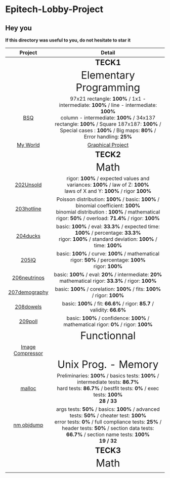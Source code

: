 # Epitech-Lobby-Project

## Hey you

**If this directory was useful to you, do not hesitate to star it**

|Project	|Detail   	|
|:--:	|:-:	|
|       | <font size="5"> **TECK1**</font> |
|       |  <font size="6"> Elementary Programming</font> |
|[BSQ](https://github.com/Tom-Hermann/BSQ)| 97x21 rectangle: **100%** / 1x1 - intermediate: **100%**  / line - intermediate: **100%** </br> column - intermediate: **100%** / 34x137 rectangle: **100%** / Square 187x187: **100%** / Special cases : **100%** / Big maps: **80%** / Error handling: **25%**      |
|[My World](https://github.com/Tom-Hermann/MyWorld) | [Graphical Project](https://github.com/Tom-Hermann/MyWorld)|
|       | <font size="5"> **TECK2**</font> |
|       |  <font size="6"> Math</font> |
|[202Unsold](https://github.com/Tom-Hermann/202Unsold)| rigor: **100%** / expected values and variances: **100%** / law of Z: **100%** </br> laws of X and Y: **100%** / rigor **100%**       |
|[203hotline](https://github.com/Tom-Hermann/203hotline)| Poisson distribution: **100%** / basic: **100%** / binomial coefficient: **100%** </br> binomial distribution : **100%** / mathematical rigor: **50%** / overload: **71.4%** / rigor: **100%**     |
|[204ducks](https://github.com/Tom-Hermann/204ducks)| basic: **100%** / eval: **33.3%** / expected time: **100%** / percentage: **33.3%** </br> rigor: **100%** / standard deviation: **100%** / time: **100%**       |
|[205IQ](https://github.com/Tom-Hermann/205IQ)|  basic: **100%** / curve: **100%** / mathematical rigor: **50%** / percentage: **100%** </br> rigor: **100%**      |
|[206neutrinos](https://github.com/Tom-Hermann/206neutrinos)| basic: **100%** / eval: **20%** / intermediate: **20%** </br> mathematical rigor: **33.3%** / rigor: **100%**       |
|[207demography](https://github.com/Tom-Hermann/207demography)| basic: **100%** / corelation: **100%** / fits: **100%** / rigor: **100%**      |
|[208dowels](https://github.com/Tom-Hermann/208dowels)| basic: **100%** / fit: **66.6%** / rigor: **85.7** / validity: **66.6%**     |
|[209poll](https://github.com/Tom-Hermann/209poll)| basic: **100%** / confidence: **100%** / mathematical rigor: **0%** / rigor: **100%**       |
|       |  <font size="6"> Functionnal</font> |
|[Image Compressor](https://github.com/Tom-Hermann/Image_Compressor)	|	|
|       |  <font size="6"> Unix Prog. - Memory</font> |
|[malloc](https://github.com/Tom-Hermann/malloc)| Preliminaries: **100%** / basics tests: **100%** / intermediate tests: **86.7%** </br> hard tests: **86.7%** / bestfit tests: **0%** /  exec tests: **100%** </br> **28 / 33**     |
|[nm objdump](https://github.com/Tom-Hermann/objdump)| args tests: **50%** / basics: **100%** / advanced tests: **50%** / cheater test: **100%** </br> error tests: **0%** / full compliance tests: **25%** / header tests: **50%** / section data tests: **66.7%** / section name tests: **100%** </br>  **19 / 32**     |
|       | <font size="5"> **TECK3**</font> |
|       |  <font size="6"> Math</font> |
|[]()|       |


